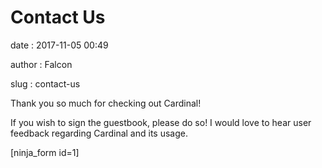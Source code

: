 Contact Us
==========

date
:   2017-11-05 00:49

author
:   Falcon

slug
:   contact-us

Thank you so much for checking out Cardinal!

If you wish to sign the guestbook, please do so! I would love to hear
user feedback regarding Cardinal and its usage.

[ninja\_form id=1]
